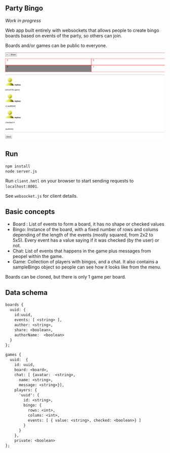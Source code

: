 ## Party Bingo

*Work in progress*

Web app built entirely with websockets that allows people to
create bingo boards based on events of the party, so others can join.

Boards and/or games can be public to everyone.

![images/game.png](images/game.png)

## Run

```
npm install
node server.js
```

Run `client.hmtl` on your browser to start sending requests to `localhost:8001`.

See `websocket.js` for client details.


## Basic concepts

* Board : List of events to form a board, it has no shape or checked values
* Bingo: Instance of the board, with a fixed number of rows and colums depending of the length of the events (mostly squared, from 2x2 to 5x5). Every event has a value saying if it was checked (by the user) or not.
* Chat: List of events that happens in the game plus messages from peopel within the game.
* Game: Collection of players with bingos, and a chat. It also contains a sampleBingo object so people can see how it looks like from the menu.

Boards can be cloned, but there is only 1 game per board.

## Data schema
```
boards {
  uuid: {
    id:uuid,
    events: [ <string> ],
    author: <string>,
    share: <boolean>,
    authorName:  <boolean>
  }
};
```

```
games {
  uuid:  {
    id: uuid,
    board: <board>,
    chat: [ {avatar:  <string>,
      name: <string>,
      message: <string>}],
    players: {
      'uuid': {
        id: <string>,
        bingo: {
          rows: <int>,
          colums: <int>,
          events: [ { value: <string>, checked: <boolean>} ]
        }
      }
    },
    private: <boolean>
};
```
